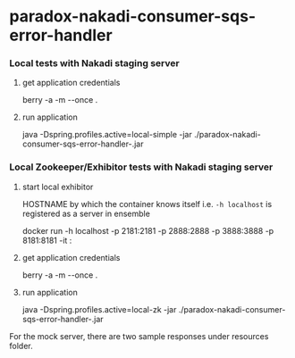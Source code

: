 # paradox-nakadi-consumer-sqs-error-handler

### Local tests with Nakadi staging server

1) get application credentials

    berry -a <stack name> -m <mint bucket> --once .

2) run application

    java -Dspring.profiles.active=local-simple -jar ./paradox-nakadi-consumer-sqs-error-handler-<version>.jar


### Local Zookeeper/Exhibitor tests with Nakadi staging server

1) start local exhibitor

   HOSTNAME by which the container knows itself i.e. `-h localhost` is registered as a server in ensemble

    docker run -h localhost -p 2181:2181 -p 2888:2888 -p 3888:3888 -p 8181:8181 -it <docker image>:<version>

2) get application credentials

    berry -a <stack name> -m <mint bucket> --once .

3) run application

    java -Dspring.profiles.active=local-zk -jar ./paradox-nakadi-consumer-sqs-error-handler-<version>.jar

For the mock server, there are two sample responses under resources folder.